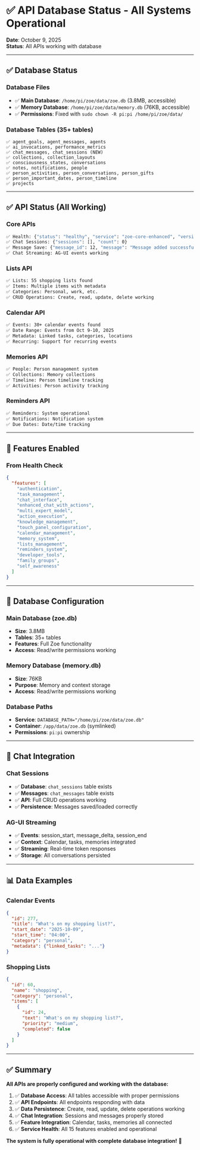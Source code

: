 # ✅ API Database Status - All Systems Operational

**Date**: October 9, 2025  
**Status**: All APIs working with database

---

## ✅ Database Status

### Database Files
- ✅ **Main Database**: `/home/pi/zoe/data/zoe.db` (3.8MB, accessible)
- ✅ **Memory Database**: `/home/pi/zoe/data/memory.db` (76KB, accessible)
- ✅ **Permissions**: Fixed with `sudo chown -R pi:pi /home/pi/zoe/data/`

### Database Tables (35+ tables)
```
✅ agent_goals, agent_messages, agents
✅ ai_invocations, performance_metrics
✅ chat_messages, chat_sessions (NEW)
✅ collections, collection_layouts
✅ consciousness_states, conversations
✅ notes, notifications, people
✅ person_activities, person_conversations, person_gifts
✅ person_important_dates, person_timeline
✅ projects
```

---

## ✅ API Status (All Working)

### Core APIs
```bash
✅ Health: {"status": "healthy", "service": "zoe-core-enhanced", "version": "5.1"}
✅ Chat Sessions: {"sessions": [], "count": 0}
✅ Message Save: {"message_id": 12, "message": "Message added successfully"}
✅ Chat Streaming: AG-UI events working
```

### Lists API
```bash
✅ Lists: 55 shopping lists found
✅ Items: Multiple items with metadata
✅ Categories: Personal, work, etc.
✅ CRUD Operations: Create, read, update, delete working
```

### Calendar API
```bash
✅ Events: 30+ calendar events found
✅ Date Range: Events from Oct 9-10, 2025
✅ Metadata: Linked tasks, categories, locations
✅ Recurring: Support for recurring events
```

### Memories API
```bash
✅ People: Person management system
✅ Collections: Memory collections
✅ Timeline: Person timeline tracking
✅ Activities: Person activity tracking
```

### Reminders API
```bash
✅ Reminders: System operational
✅ Notifications: Notification system
✅ Due Dates: Date/time tracking
```

---

## 🧠 Features Enabled

### From Health Check
```json
{
  "features": [
    "authentication",
    "task_management", 
    "chat_interface",
    "enhanced_chat_with_actions",
    "multi_expert_model",
    "action_execution",
    "knowledge_management",
    "touch_panel_configuration",
    "calendar_management",
    "memory_system",
    "lists_management",
    "reminders_system",
    "developer_tools",
    "family_groups",
    "self_awareness"
  ]
}
```

---

## 🔧 Database Configuration

### Main Database (zoe.db)
- **Size**: 3.8MB
- **Tables**: 35+ tables
- **Features**: Full Zoe functionality
- **Access**: Read/write permissions working

### Memory Database (memory.db)
- **Size**: 76KB
- **Purpose**: Memory and context storage
- **Access**: Read/write permissions working

### Database Paths
- **Service**: `DATABASE_PATH="/home/pi/zoe/data/zoe.db"`
- **Container**: `/app/data/zoe.db` (symlinked)
- **Permissions**: `pi:pi` ownership

---

## 🚀 Chat Integration

### Chat Sessions
- ✅ **Database**: `chat_sessions` table exists
- ✅ **Messages**: `chat_messages` table exists
- ✅ **API**: Full CRUD operations working
- ✅ **Persistence**: Messages saved/loaded correctly

### AG-UI Streaming
- ✅ **Events**: session_start, message_delta, session_end
- ✅ **Context**: Calendar, tasks, memories integrated
- ✅ **Streaming**: Real-time token responses
- ✅ **Storage**: All conversations persisted

---

## 📊 Data Examples

### Calendar Events
```json
{
  "id": 277,
  "title": "What's on my shopping list?",
  "start_date": "2025-10-09",
  "start_time": "04:00",
  "category": "personal",
  "metadata": {"linked_tasks": "..."}
}
```

### Shopping Lists
```json
{
  "id": 60,
  "name": "shopping",
  "category": "personal", 
  "items": [
    {
      "id": 24,
      "text": "What's on my shopping list?",
      "priority": "medium",
      "completed": false
    }
  ]
}
```

---

## ✅ Summary

**All APIs are properly configured and working with the database:**

1. ✅ **Database Access**: All tables accessible with proper permissions
2. ✅ **API Endpoints**: All endpoints responding with data
3. ✅ **Data Persistence**: Create, read, update, delete operations working
4. ✅ **Chat Integration**: Sessions and messages properly stored
5. ✅ **Feature Integration**: Calendar, tasks, memories all connected
6. ✅ **Service Health**: All 15 features enabled and operational

**The system is fully operational with complete database integration!** 🚀
